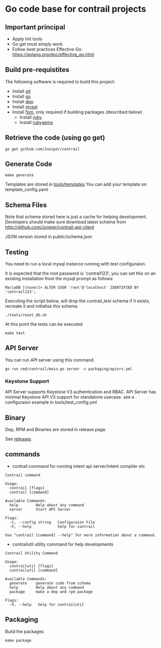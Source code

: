 # Go code base for contrail projects

## Important principal

- Apply lint tools
- Go get must simply work
- Follow best practices
  Effective Go: https://golang.org/doc/effective_go.html

## Build pre-requistites

The following software is required to build this project:

- Install [git](https://www.atlassian.com/git/tutorials/install-git)
- Install [go](https://golang.org/doc/install)
- Install [dep](https://github.com/golang/dep)
- Install [mysql](https://dev.mysql.com/doc/en/installing.html)
- Install [fpm](https://github.com/jordansissel/fpm), only required if building packages (described below)
  - Install [ruby](https://www.ruby-lang.org/en/documentation/installation/)
  - Install [rubygems](https://rubygems.org/pages/download)

## Retrieve the code (using go get)

``` shell
go get github.com/Juniper/contrail
```

## Generate Code

``` shell
make generate
```

Templates are stored in [tools/templates](tools/templates)
You can add your template on template_config.yaml

## Schema Files

Note that schema stored here is just a cache for helping development.
Developers should make sure download latest schema from http://github.com/Juniper/contrail-api-client

JSON version stored in public/schema.json

## Testing

You need to run a local mysql instance running with test configuraion.

It is expected that the root password is 'contrail123', you can set this on an existing installation from the mysql prompt as follows:

``` shell
MariaDB [(none)]> ALTER USER 'root'@'localhost' IDENTIFIED BY 'contrail123';
```

Executing the script below, will drop the contrail_test schema if it exists, recreate it and initialise this schema

``` shell
./tools/reset_db.sh
```

At this point the tests can be executed

``` shell
make test
```

## API Server

You can run API server using this command.

``` shell
go run cmd/contrail/main.go server -c packaging/apisrv.yml
```

### Keystone Support

API Server supports Keystone V3 authentication and RBAC.
API Server has minimal Keystone API V3 support for standalone usecase.
see a configuraion example in tools/test_config.yml

## Binary

Dep, RPM and Binaries are stored in release page.

See [releases](https://github.com/Juniper/contrail/releases)

## commands

- contrail  command for running intent api server/intent compiler etc

``` Shell
Contrail command

Usage:
  contrail [flags]
  contrail [command]

Available Commands:
  help        Help about any command
  server      Start API Server

Flags:
  -c, --config string   Configuraion File
  -h, --help            help for contrail

Use "contrail [command] --help" for more information about a command.
```

- contrailutil utility command for help developments

``` shell
Contrail Utility Command

Usage:
  contrailutil [flags]
  contrailutil [command]

Available Commands:
  generate    generate code from schema
  help        Help about any command
  package     make a dep and rpm package

Flags:
  -h, --help   help for contrailutil
```

## Packaging

Build the packages

``` shell
make package
```